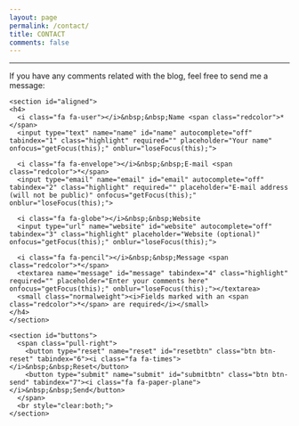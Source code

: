 ```yaml
---
layout: page
permalink: /contact/
title: CONTACT
comments: false
---
```


<hr />

If you have any comments related with the blog, feel free to send me a message:

<form name="AgileDataScientist.com" id="contact-form" method="post" action="//formspree.io/javier.estraviz+agiledatascientist@gmail.com">
  
  <div id="wrapping">

    <section id="aligned">
    <h4>
      <i class="fa fa-user"></i>&nbsp;&nbsp;Name <span class="redcolor">*</span>
      <input type="text" name="name" id="name" autocomplete="off" tabindex="1" class="highlight" required="" placeholder="Your name" onfocus="getFocus(this);" onblur="loseFocus(this);">
      
      <i class="fa fa-envelope"></i>&nbsp;&nbsp;E-mail <span class="redcolor">*</span>
      <input type="email" name="email" id="email" autocomplete="off" tabindex="2" class="highlight" required="" placeholder="E-mail address (will not be public)" onfocus="getFocus(this);" onblur="loseFocus(this);">
      
      <i class="fa fa-globe"></i>&nbsp;&nbsp;Website
      <input type="url" name="website" id="website" autocomplete="off" tabindex="3" class="highlight" placeholder="Website (optional)" onfocus="getFocus(this);" onblur="loseFocus(this);">
      
      <i class="fa fa-pencil"></i>&nbsp;&nbsp;Message <span class="redcolor">*</span> 
      <textarea name="message" id="message" tabindex="4" class="highlight" required="" placeholder="Enter your comments here" onfocus="getFocus(this);" onblur="loseFocus(this);"></textarea>
      <small class="normalweight"><i>Fields marked with an <span class="redcolor">*</span> are required</i></small>
    </h4>    
    </section>

    <section id="buttons">
      <span class="pull-right">
        <button type="reset" name="reset" id="resetbtn" class="btn btn-reset" tabindex="6"><i class="fa fa-times"></i>&nbsp;&nbsp;Reset</button>
        <button type="submit" name="submit" id="submitbtn" class="btn btn-send" tabindex="7"><i class="fa fa-paper-plane"></i>&nbsp;&nbsp;Send</button>
      </span>
      <br style="clear:both;">
    </section>

  </div>

  <input type="hidden" name="_next" value="//agiledatascientist.com/contact/thank-you.html" />

</form>
